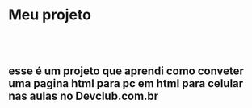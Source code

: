 <h1> Meu projeto </h1>
<br>
<br>
<h2> esse é um projeto que aprendi como conveter uma pagina html para pc em html para celular nas aulas no Devclub.com.br</h2>
<br>
<br>

